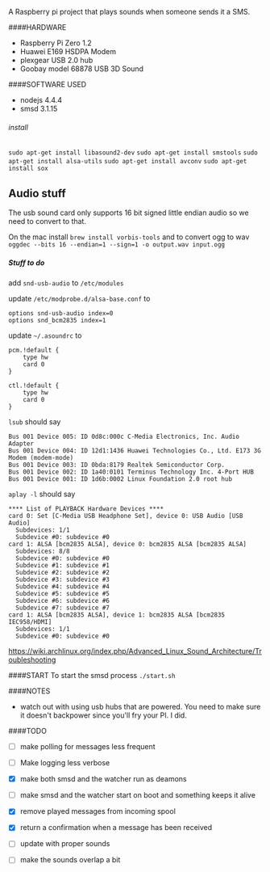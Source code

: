 A Raspberry pi project that plays sounds when someone sends it a SMS.

####HARDWARE
- Raspberry Pi Zero 1.2
- Huawei E169 HSDPA Modem
- plexgear USB 2.0 hub
- Goobay model 68878 USB 3D Sound


####SOFTWARE USED
- nodejs 4.4.4
- smsd 3.1.15

###### install 
`sudo apt-get install libasound2-dev`
`sudo apt-get install smstools`
`sudo apt-get install alsa-utils`
`sudo apt-get install avconv`
`sudo apt-get install sox`

## Audio stuff
The usb sound card only supports 16 bit signed little endian audio so we need to convert to that.

On the mac install 
`brew install vorbis-tools`
and to convert ogg to wav
`oggdec --bits 16 --endian=1 --sign=1 -o output.wav input.ogg`

##### Stuff to do
add
`snd-usb-audio` to `/etc/modules`

update `/etc/modprobe.d/alsa-base.conf` to
```
options snd-usb-audio index=0
options snd_bcm2835 index=1
```

update `~/.asoundrc` to
```
pcm.!default {
    type hw
    card 0
}

ctl.!default {
    type hw
    card 0
}
```

`lsub` should say
```
Bus 001 Device 005: ID 0d8c:000c C-Media Electronics, Inc. Audio Adapter
Bus 001 Device 004: ID 12d1:1436 Huawei Technologies Co., Ltd. E173 3G Modem (modem-mode)
Bus 001 Device 003: ID 0bda:8179 Realtek Semiconductor Corp.
Bus 001 Device 002: ID 1a40:0101 Terminus Technology Inc. 4-Port HUB
Bus 001 Device 001: ID 1d6b:0002 Linux Foundation 2.0 root hub
```

`aplay -l` should say
```
**** List of PLAYBACK Hardware Devices ****
card 0: Set [C-Media USB Headphone Set], device 0: USB Audio [USB Audio]
  Subdevices: 1/1
  Subdevice #0: subdevice #0
card 1: ALSA [bcm2835 ALSA], device 0: bcm2835 ALSA [bcm2835 ALSA]
  Subdevices: 8/8
  Subdevice #0: subdevice #0
  Subdevice #1: subdevice #1
  Subdevice #2: subdevice #2
  Subdevice #3: subdevice #3
  Subdevice #4: subdevice #4
  Subdevice #5: subdevice #5
  Subdevice #6: subdevice #6
  Subdevice #7: subdevice #7
card 1: ALSA [bcm2835 ALSA], device 1: bcm2835 ALSA [bcm2835 IEC958/HDMI]
  Subdevices: 1/1
  Subdevice #0: subdevice #0
  ```

https://wiki.archlinux.org/index.php/Advanced_Linux_Sound_Architecture/Troubleshooting

####START
To start the smsd process
`./start.sh`

####NOTES
- watch out with using usb hubs that are powered. You need to make sure it doesn't backpower since you'll fry your PI. I did.

####TODO

- [ ] make polling for messages less frequent
- [ ] Make logging less verbose
- [X] make both smsd and the watcher run as deamons
- [ ] make smsd and the watcher start on boot and something keeps it alive
- [X] remove played messages from incoming spool
- [X] return a confirmation when a message has been received
- [ ] update with proper sounds
- [ ] make the sounds overlap a bit

